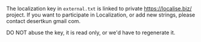 The localization key in `external.txt` is linked to private
https://localise.biz/ project. If you want to participate in Localization, 
or add new strings, please contact desertkun <at> gmail <dot> com.

DO NOT abuse the key, it is read only, or we'd have to regenerate it.